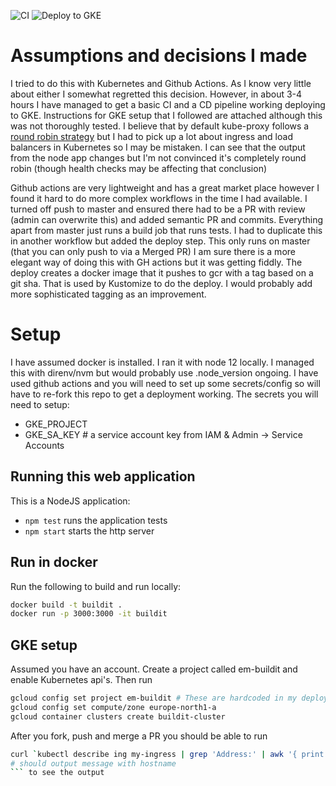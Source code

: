 ![CI](https://github.com/elliottmurray/devops-test/workflows/CI/badge.svg)
![Deploy to GKE](https://github.com/elliottmurray/devops-test/workflows/Deploy%20to%20GKE/badge.svg)


# Assumptions and decisions I made
I tried to do this with Kubernetes and Github Actions. As I know very little about either I somewhat regretted this decision. However, in about 3-4 hours I have managed to get a basic CI and a CD pipeline working deploying to GKE. Instructions for GKE setup that I followed are attached although this was not thoroughly tested. I believe that by default kube-proxy follows a [round robin strategy](https://blog.getambassador.io/load-balancing-strategies-in-kubernetes-l4-round-robin-l7-round-robin-ring-hash-and-more-6a5b81595d6c) but I had to pick up a lot about ingress and load balancers in Kubernetes so I may be mistaken. I can see that the output from the node app changes but I'm not convinced it's completely round robin (though health checks may be affecting that conclusion)

Github actions are very lightweight and has a great market place however I found it hard to do more complex workflows in the time I had available. I turned off push to master and ensured there had to be a PR with review (admin can overwrite this) and added semantic PR and commits. Everything apart from master just runs a build job that runs tests. I had to duplicate this in another workflow but added the deploy step. This only runs on master (that you can only push to via a Merged PR) I am sure there is a more elegant way of doing this with GH actions but it was getting fiddly. The deploy creates a docker image that it pushes to gcr with a tag based on a git sha. That is used by Kustomize to do the deploy. I would probably add more sophisticated tagging as an improvement.

# Setup
I have assumed docker is installed. I ran it with node 12 locally. I managed this with direnv/nvm but would probably use .node_version ongoing. I have used github actions and you will need to set up some secrets/config so will have to re-fork this repo to get a deployment working. The secrets you will need to setup:

- GKE_PROJECT
- GKE_SA_KEY # a service account key from IAM & Admin -> Service Accounts


## Running this web application
This is a NodeJS application:

- `npm test` runs the application tests
- `npm start` starts the http server


## Run in docker
Run the following to build and run locally:

```bash
docker build -t buildit .
docker run -p 3000:3000 -it buildit
```


## GKE setup
Assumed you have an account. Create a project called em-buildit and enable Kubernetes api's. Then run

```bash
gcloud config set project em-buildit # These are hardcoded in my deploy scripts so you will need to use these values
gcloud config set compute/zone europe-north1-a
gcloud container clusters create buildit-cluster

```

After you fork, push and merge a PR you should be able to run
```bash
curl `kubectl describe ing my-ingress | grep 'Address:' | awk '{ print $2 }'`
# should output message with hostname
``` to see the output
